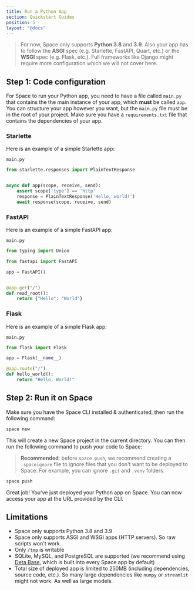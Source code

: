 ```yaml
---
title: Run a Python App
section: Quickstart Guides
position: 5
layout: "@docs"
---
```


> For now, Space only supports __Python 3.8__ and __3.9__. Also your app has to follow the __ASGI__ spec (e.g. Starlette, FastAPI, Quart, etc.) or the __WSGI__ spec (e.g. Flask, etc.). Full frameworks like Django might require more configuration which we will not cover here.

## Step 1: Code configuration

For Space to run your Python app, you need to have a file called `main.py` that contains the the main instance of your app, which __must__ be called `app`. You can structure your app however you want, but the `main.py` file must be in the root of your project. Make sure  you have a `requirements.txt` file that contains the dependencies of your app.

### Starlette
Here is an example of a simple Starlette app:

`main.py`
```python
from starlette.responses import PlainTextResponse


async def app(scope, receive, send):
    assert scope['type'] == 'http'
    response = PlainTextResponse('Hello, world!')
    await response(scope, receive, send)
```

### FastAPI
Here is an example of a simple FastAPI app:

`main.py`
```python
from typing import Union

from fastapi import FastAPI

app = FastAPI()


@app.get("/")
def read_root():
    return {"Hello": "World"}
```

### Flask
Here is an example of a simple Flask app:

`main.py`
```python
from flask import Flask

app = Flask(__name__)

@app.route("/")
def hello_world():
    return "Hello, World!"
```


## Step 2: Run it on Space
Make sure you have the Space CLI installed & authenticated, then run the following command:

```bash
space new
```
This will create a new Space project in the current directory. You can then run the following command to push your code to Space:
> __Recommended__: before `space push`, we recommend creating a `.spaceignore` file to ignore files that you don't want to be deployed to Space. For example, you can ignore `.git` and `.venv` folders.
```bash
space push
```

Great job! You've just deployed your Python app on Space. You can now access your app at the URL provided by the CLI.

## Limitations
- Space only supports Python 3.8 and 3.9
- Space only supports ASGI and WSGI apps (HTTP servers). So raw scripts won't work.
- Only `/tmp` is writable
- SQLite, MySQL, and PostgreSQL are supported (we recommend using [Deta Base](/docs/en/reference/base/sdk), which is built into every Space app by default)
- Total size of deployed app is limited to 250MB (including dependencies, source code, etc.). So many large dependencies like `numpy` or `streamlit` might not work. As well as large models.